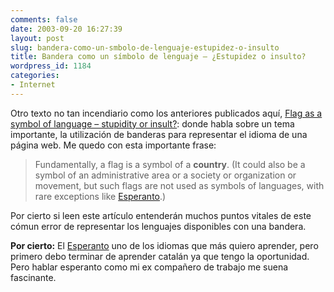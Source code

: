 ```yaml
---
comments: false
date: 2003-09-20 16:27:39
layout: post
slug: bandera-como-un-smbolo-de-lenguaje-estupidez-o-insulto
title: Bandera como un símbolo de lenguaje – ¿Estupidez o insulto?
wordpress_id: 1184
categories:
- Internet
---
```


Otro texto no tan incendiario como los anteriores publicados aquí, [Flag as a symbol of language – stupidity or insult?](http://tech.irt.org/articles/js173/index.htm#3): donde habla sobre un tema importante, la utilización de banderas para representar el idioma de una página web. Me quedo con esta importante frase:





> 

> 
> Fundamentally, a flag is a symbol of a **country**. (It could also be a symbol of an administrative area or a society or organization or movement, but such flags are not used as symbols of languages, with rare exceptions like [Esperanto](http://www.esperanto.net).)
> 
> 






Por cierto si leen este artículo entenderán muchos puntos vitales de este cómun error de representar los lenguajes disponibles con una bandera.





**Por cierto:** El [Esperanto](http://www.esperanto.netes) uno de los idiomas que más quiero aprender, pero primero debo terminar de aprender catalán ya que tengo la oportunidad. Pero hablar esperanto como mi ex compañero de trabajo me suena fascinante.




 
